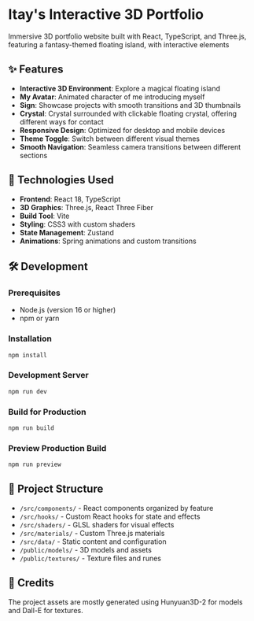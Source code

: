 # Itay's Interactive 3D Portfolio

Immersive 3D portfolio website built with React, TypeScript, and Three.js, featuring a fantasy-themed floating island, with interactive elements

## ✨ Features

- **Interactive 3D Environment**: Explore a magical floating island
- **My Avatar**: Animated character of me introducing myself
- **Sign**: Showcase projects with smooth transitions and 3D thumbnails
- **Crystal**: Crystal surrounded with clickable floating crystal, offering different ways for contact
- **Responsive Design**: Optimized for desktop and mobile devices
- **Theme Toggle**: Switch between different visual themes
- **Smooth Navigation**: Seamless camera transitions between different sections

## 🚀 Technologies Used

- **Frontend**: React 18, TypeScript
- **3D Graphics**: Three.js, React Three Fiber
- **Build Tool**: Vite
- **Styling**: CSS3 with custom shaders
- **State Management**: Zustand
- **Animations**: Spring animations and custom transitions

## 🛠️ Development

### Prerequisites
- Node.js (version 16 or higher)
- npm or yarn

### Installation
```bash
npm install
```

### Development Server
```bash
npm run dev
```

### Build for Production
```bash
npm run build
```

### Preview Production Build
```bash
npm run preview
```

## 📁 Project Structure

- `/src/components/` - React components organized by feature
- `/src/hooks/` - Custom React hooks for state and effects
- `/src/shaders/` - GLSL shaders for visual effects
- `/src/materials/` - Custom Three.js materials
- `/src/data/` - Static content and configuration
- `/public/models/` - 3D models and assets
- `/public/textures/` - Texture files and runes

## 🎨 Credits

The project assets are mostly generated using Hunyuan3D-2 for models and Dall-E for textures.
